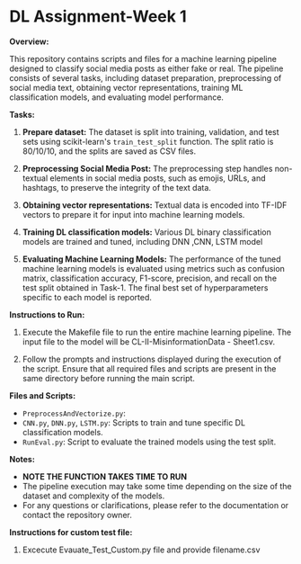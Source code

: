 # DL Assignment-Week 1


**Overview:**

This repository contains scripts and files for a machine learning pipeline designed to classify social media posts as either fake or real. The pipeline consists of several tasks, including dataset preparation, preprocessing of social media text, obtaining vector representations, training ML classification models, and evaluating model performance.

**Tasks:**

1. **Prepare dataset:** The dataset is split into training, validation, and test sets using scikit-learn's `train_test_split` function. The split ratio is 80/10/10, and the splits are saved as CSV files.

2. **Preprocessing Social Media Post:** The preprocessing step handles non-textual elements in social media posts, such as emojis, URLs, and hashtags, to preserve the integrity of the text data.

3. **Obtaining vector representations:** Textual data is encoded into TF-IDF vectors to prepare it for input into machine learning models.

4. **Training DL classification models:** Various DL binary classification models are trained and tuned, including DNN ,CNN, LSTM model

5. **Evaluating Machine Learning Models:** The performance of the tuned machine learning models is evaluated using metrics such as confusion matrix, classification accuracy, F1-score, precision, and recall on the test split obtained in Task-1. The final best set of hyperparameters specific to each model is reported.

**Instructions to Run:**


1. Execute the Makefile file to run the entire machine learning pipeline. The input file to the model will be CL-II-MisinformationData - Sheet1.csv.

2. Follow the prompts and instructions displayed during the execution of the script. Ensure that all required files and scripts are present in the same directory before running the main script.

**Files and Scripts:**

- `PreprocessAndVectorize.py`: 
- `CNN.py`, `DNN.py`, `LSTM.py`: Scripts to train and tune specific DL classification models.
- `RunEval.py`: Script to evaluate the trained models using the test split.

**Notes:**
- **NOTE THE FUNCTION TAKES TIME TO RUN**
- The pipeline execution may take some time depending on the size of the dataset and complexity of the models.
- For any questions or clarifications, please refer to the documentation or contact the repository owner.


**Instructions for custom test file:**

1. Excecute Evauate_Test_Custom.py file and provide filename.csv
